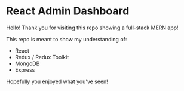 # React Admin Dashboard
Hello! Thank you for visiting this repo showing a full-stack MERN app! 

This repo is meant to show my understanding of:
- React 
- Redux / Redux Toolkit
- MongoDB
- Express

Hopefully you enjoyed what you've seen!